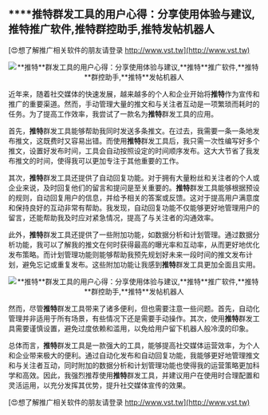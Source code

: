 ## ****推特**群发工具的用户心得：分享使用体验与建议,**推特**推广软件,**推特**群控助手,**推特**发帖机器人**

[😍想了解推广相关软件的朋友请登录 http://www.vst.tw](http://www.vst.tw)

 <center><img src="https://vst.tw/MP4/tuiguang/png/3.png" alt="**推特**群发工具的用户心得：分享使用体验与建议,**推特**推广软件,**推特**群控助手,**推特**发帖机器人"></center>

近年来，随着社交媒体的快速发展，越来越多的个人和企业开始将**推特**作为宣传和推广的重要渠道。然而，手动管理大量的推文和与关注者互动是一项繁琐而耗时的任务。为了提高工作效率，我尝试了一款名为**推特**群发工具的应用。

首先，**推特**群发工具能够帮助我同时发送多条推文。在过去，我需要一条一条地发布推文，这既费时又容易出错。而使用**推特**群发工具后，我只需一次性编写好多个推文，设置好发布时间，工具会自动按照设定的时间顺序发布。这大大节省了我发布推文的时间，使得我可以更加专注于其他重要的工作。

其次，**推特**群发工具还提供了自动回复功能。对于拥有大量粉丝和关注者的个人或企业来说，及时回复他们的留言和提问是至关重要的。**推特**群发工具能够根据预设的规则，自动回复用户的信息，并给予相关的答案或反馈。这对于提高用户满意度和保持良好的互动非常有帮助。我发现，自动回复功能不仅能够更好地管理用户的留言，还能帮助我及时应对紧急情况，提高了与关注者的沟通效率。

此外，**推特**群发工具还提供了一些附加功能，如数据分析和计划管理。通过数据分析功能，我可以了解我的推文在何时获得最高的曝光率和互动率，从而更好地优化发布策略。而计划管理功能则能够帮助我预先规划好未来一段时间的推文发布计划，避免忘记或重复发布。这些附加功能让我感到**推特**群发工具更加全面且实用。

 <center><img src="https://vst.tw/MP4/tuiguang/png/7.png" alt="**推特**群发工具的用户心得：分享使用体验与建议,**推特**推广软件,**推特**群控助手,**推特**发帖机器人"></center>

然而，尽管**推特**群发工具带来了诸多便利，但也需要注意一些问题。首先，自动化管理并非适用于所有场景，有些情况下还是需要手动操作。其次，使用**推特**群发工具需要谨慎设置，避免过度依赖和滥用，以免给用户留下机器人般冷漠的印象。

总体而言，**推特**群发工具是一款强大的工具，能够提高社交媒体运营效率，为个人和企业带来极大的便利。通过自动化发布和自动回复功能，我能够更好地管理推文和与关注者互动，同时附加的数据分析和计划管理功能也使得我的运营策略更加科学和高效。因此，我强烈推荐使用**推特**群发工具，并建议用户在使用时合理配置和灵活运用，以充分发挥其优势，提升社交媒体宣传的效果。

[😍想了解推广相关软件的朋友请登录 http://www.vst.tw](http://www.vst.tw)



